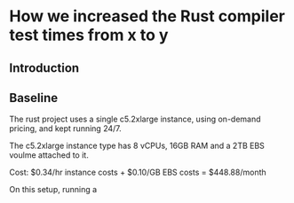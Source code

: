 # How we increased the Rust compiler test times from x to y

## Introduction

## Baseline

The rust project uses a single c5.2xlarge instance, using on-demand pricing, and kept running 24/7.

The c5.2xlarge instance type has 8 vCPUs, 16GB RAM and a 2TB EBS voulme attached to it.  

Cost: $0.34/hr instance costs + $0.10/GB EBS costs = $448.88/month

On this setup, running a 